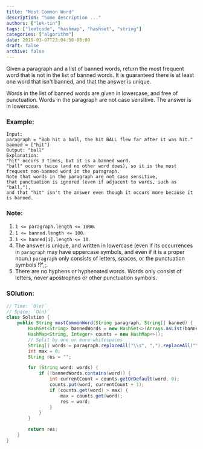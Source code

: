 ```yaml
---
title: "Most Common Word"
description: "Some description ..."
authors: ["lek-tin"]
tags: ["leetcode", "hashmap", "hashset", "string"]
categories: ["algorithm"]
date: 2019-03-07T23:04:58-08:00
draft: false
archive: false
---
```

Given a paragraph and a list of banned words, return the most frequent word that is not in the list of banned words.  It is guaranteed there is at least one word that isn't banned, and that the answer is unique.

Words in the list of banned words are given in lowercase, and free of punctuation.  Words in the paragraph are not case sensitive.  The answer is in lowercase.

 

### Example:
```
Input: 
paragraph = "Bob hit a ball, the hit BALL flew far after it was hit."
banned = ["hit"]
Output: "ball"
Explanation: 
"hit" occurs 3 times, but it is a banned word.
"ball" occurs twice (and no other word does), so it is the most frequent non-banned word in the paragraph. 
Note that words in the paragraph are not case sensitive,
that punctuation is ignored (even if adjacent to words, such as "ball,"), 
and that "hit" isn't the answer even though it occurs more because it is banned.
```

### Note:
1. `1 <= paragraph.length <= 1000`.
2. `1 <= banned.length <= 100`.
3. `1 <= banned[i].length <= 10`.
4. The answer is unique, and written in lowercase (even if its occurrences in `paragraph` may have uppercase symbols, and even if it is a proper noun.)
`paragraph` only consists of letters, spaces, or the punctuation symbols !?',;.
5. There are no hyphens or hyphenated words.
Words only consist of letters, never apostrophes or other punctuation symbols.

### SOlution:
```java
// Time: `O(n)`
// Space: `O(n)`
class Solution {
    public String mostCommonWord(String paragraph, String[] banned) {
        HashSet<String> bannedWords = new HashSet<>(Arrays.asList(banned));
        HashMap<String, Integer> counts = new HashMap<>();
        // Split by one or more whitespaces
        String[] words = paragraph.replaceAll("\\s", ",").replaceAll("\\pP", " ").toLowerCase(). split("\\s+");
        int max = 0;
        String res = "";

        for (String word: words) {
            if (!bannedWords.contains(word)) {
                int currentCount = counts.getOrDefault(word, 0);
                counts.put(word, currentCount + 1);
                if (counts.get(word) > max) {
                    max = counts.get(word);
                    res = word;
                }
            }
        }

        return res;
    }
}
```